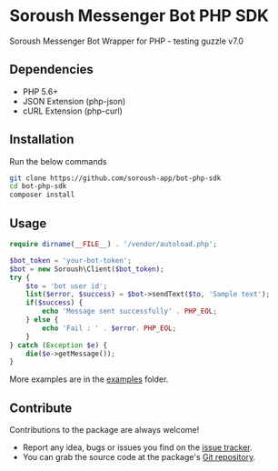 
# Soroush Messenger Bot PHP SDK
Soroush Messenger Bot Wrapper for PHP  - testing guzzle v7.0 

## Dependencies ##
- PHP 5.6+
- JSON Extension (php-json)
- cURL Extension (php-curl)

## Installation ##
Run the below commands
```bash
git clone https://github.com/soroush-app/bot-php-sdk
cd bot-php-sdk
composer install
```

## Usage ##

```php
require dirname(__FILE__) . '/vendor/autoload.php';

$bot_token = 'your-bot-token';
$bot = new Soroush\Client($bot_token);
try {
    $to = 'bot user id';
    list($error, $success) = $bot->sendText($to, 'Sample text');
    if($success) {
        echo 'Message sent successfully' . PHP_EOL;
    } else {
        echo 'Fail : ' . $error. PHP_EOL;
    }
} catch (Exception $e) {
    die($e->getMessage());
}

```
More examples are in the [examples](https://github.com/soroush-app/bot-php-sdk/tree/master/examples) folder.

 ## Contribute ##
 Contributions to the package are always welcome!
 - Report any idea, bugs or issues you find on the [issue tracker](https://github.com/soroush-app/bot-php-sdk/issues).
 - You can grab the source code at the package's [Git repository](https://github.com/soroush-app/bot-php-sdk.git).
